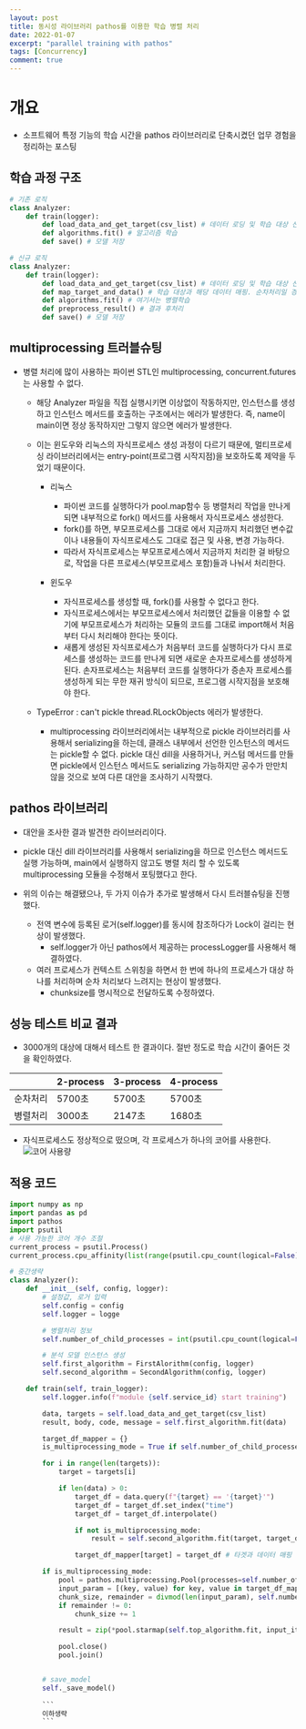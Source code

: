 ```yaml
---
layout: post
title: 동시성 라이브러리 pathos를 이용한 학습 병렬 처리
date: 2022-01-07
excerpt: "parallel training with pathos"
tags: [Concurrency]
comment: true
---
```


# 개요
- 소프트웨어 특정 기능의 학습 시간을 pathos 라이브러리로 단축시켰던 업무 경험을 정리하는 포스팅

## 학습 과정 구조
```python
# 기존 로직
class Analyzer:
    def train(logger):
        def load_data_and_get_target(csv_list) # 데이터 로딩 및 학습 대상 선정
        def algorithms.fit() # 알고리즘 학습
        def save() # 모델 저장
```

```python
# 신규 로직
class Analyzer:
    def train(logger):
        def load_data_and_get_target(csv_list) # 데이터 로딩 및 학습 대상 선정
        def map_target_and_data() # 학습 대상과 해당 데이터 매핑. 순차처리일 경우, 이 과정에서 각 대상별 학습
        def algorithms.fit() # 여기서는 병렬학습
        def preprocess_result() # 결과 후처리
        def save() # 모델 저장
```

## multiprocessing 트러블슈팅
- 병렬 처리에 많이 사용하는 파이썬 STL인 multiprocessing, concurrent.futures는 사용할 수 없다.

  - 해당 Analyzer 파일을 직접 실행시키면 이상없이 작동하지만, 인스턴스를 생성하고 인스턴스 메서드를 호출하는 구조에서는 에러가 발생한다. 즉, name이 main이면 정상 동작하지만 그렇지 않으면 에러가 발생한다.

  - 이는 윈도우와 리눅스의 자식프로세스 생성 과정이 다르기 때문에, 멀티프로세싱 라이브러리에서는 entry-point(프로그램 시작지점)을 보호하도록 제약을 두었기 때문이다.
    - 리눅스
      - 파이썬 코드를 실행하다가 pool.map함수 등 병렬처리 작업을 만나게 되면 내부적으로 fork() 메서드를 사용해서 자식프로세스 생성한다.
      - fork()를 하면, 부모프로세스를 그대로 에서 지금까지 처리했던 변수값이나 내용들이 자식프로세스도 그대로 접근 및 사용, 변경 가능하다.
      - 따라서 자식프로세스는 부모프로세스에서 지금까지 처리한 걸 바탕으로, 작업을 다른 프로세스(부모프로세스 포함)들과 나눠서 처리한다.

    - 윈도우
      - 자식프로세스를 생성할 때, fork()를 사용할 수 없다고 한다.
      - 자식프로세스에서는 부모프로세스에서 처리했던 값들을 이용할 수 없기에 부모프로세스가 처리하는 모듈의 코드를 그대로 import해서 처음부터 다시 처리해야 한다는 뜻이다.
      - 새롭게 생성된 자식프로세스가 처음부터 코드를 실행하다가 다시 프로세스를 생성하는 코드를 만나게 되면 새로운 손자프로세스를 생성하게 된다. 손자프로세스는 처음부터 코드를 실행하다가 증손자 프로세스를 생성하게 되는 무한 재귀 방식이 되므로, 프로그램 시작지점을 보호해야 한다.

  - TypeError : can't pickle thread.RLockObjects 에러가 발생한다.
    - multiprocessing 라이브러리에서는 내부적으로 pickle 라이브러리를 사용해서 serializing을 하는데, 클래스 내부에서 선언한 인스턴스의 메서드는 pickle할 수 없다. pickle 대신 dill을 사용하거나, 커스텀 메서드를 만들면 pickle에서 인스턴스 메서드도 serializing 가능하지만 공수가 만만치 않을 것으로 보여 다른 대안을 조사하기 시작했다.

## pathos 라이브러리
- 대안을 조사한 결과 발견한 라이브러리이다.


- pickle 대신 dill 라이브러리를 사용해서 serializing을 하므로 인스턴스 메서드도 실행 가능하며, main에서 실행하지 않고도 병렬 처리 할 수 있도록 multiprocessing 모듈을 수정해서 포팅했다고 한다.


- 위의 이슈는 해결됐으나, 두 가지 이슈가 추가로 발생해서 다시 트러블슈팅을 진행했다.

  - 전역 변수에 등록된 로거(self.logger)를 동시에 참조하다가 Lock이 걸리는 현상이 발생했다.
    - self.logger가 아닌 pathos에서 제공하는 processLogger를 사용해서 해결하였다.
  - 여러 프로세스가 컨텍스트 스위칭을 하면서 한 번에 하나의 프로세스가 대상 하나를 처리하며 순차 처리보다 느려지는 현상이 발생했다.
    - chunksize를 명시적으로 전달하도록 수정하였다.

## 성능 테스트 비교 결과
- 3000개의 대상에 대해서 테스트 한 결과이다. 절반 정도로 학습 시간이 줄어든 것을 확인하였다.

||2-process|3-process|4-process|
|--|------|---|---|
|순차처리|5700초|5700초|5700초|
|병렬처리|3000초|2147초|1680초|

- 자식프로세스도 정상적으로 떴으며, 각 프로세스가 하나의 코어를 사용한다.
![코어 사용량](/imgs/core.png)


## 적용 코드
```python
import numpy as np
import pandas as pd
import pathos
import psutil
# 사용 가능한 코어 개수 조절
current_process = psutil.Process()
current_process.cpu_affinity(list(range(psutil.cpu_count(logical=False))))

# 중간생략
class Analyzer():
    def __init__(self, config, logger):
    	# 설정값, 로거 입력
        self.config = config
        self.logger = logge

        # 병렬처리 정보
        self.number_of_child_processes = int(psutil.cpu_count(logical=False))

        # 분석 모델 인스턴스 생성
        self.first_algorithm = FirstAlorithm(config, logger)
        self.second_algorithm = SecondAlgorithm(config, logger)

    def train(self, train_logger):
        self.logger.info(f"module {self.service_id} start training")

        data, targets = self.load_data_and_get_target(csv_list)
        result, body, code, message = self.first_algorithm.fit(data)

        target_df_mapper = {}
        is_multiprocessing_mode = True if self.number_of_child_processes >= 2 else False

        for i in range(len(targets)):
            target = targets[i]

            if len(data) > 0:
                target_df = data.query(f"{target} == '{target}'")
                target_df = target_df.set_index("time")
                target_df = target_df.interpolate()

                if not is_multiprocessing_mode:
                    result = self.second_algorithm.fit(target, target_df, multiprocessing=False) # 순차 처리

                target_df_mapper[target] = target_df # 타겟과 데이터 매핑

        if is_multiprocessing_mode:
            pool = pathos.multiprocessing.Pool(processes=self.number_of_child_processes) # 병렬 처리를 위한 pool 생성
            input_param = [(key, value) for key, value in target_df_mapper.items()] # input_parameter 만들기
            chunk_size, remainder = divmod(len(input_param), self.number_of_child_processes)
            if remainder != 0:
                chunk_size += 1

            result = zip(*pool.starmap(self.top_algorithm.fit, input_iterable, chunksize=chunk_size)) # 병렬 학습

            pool.close()
            pool.join()


        # save_model
        self._save_model()
        
        ```
        이하생략
        ```
```


